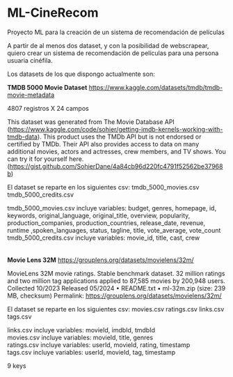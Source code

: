 # ML-CineRecom
Proyecto ML para la creación de un sistema de recomendación de películas

 A partir de al menos dos dataset, y con la posibilidad de webscrapear, quiero crear un sistema de recomendación de películas para una persona usuaria cinéfila. 

Los datasets de los que dispongo actualmente son: 

**TMDB 5000 Movie Dataset**
https://www.kaggle.com/datasets/tmdb/tmdb-movie-metadata

4807 registros X 24 campos

This dataset was generated from The Movie Database API (https://www.kaggle.com/code/sohier/getting-imdb-kernels-working-with-tmdb-data). This product uses the TMDb API but is not endorsed or certified by TMDb.
Their API also provides access to data on many additional movies, actors and actresses, crew members, and TV shows. You can try it for yourself here. (https://gist.github.com/SohierDane/4a84cb96d220fc4791f52562be37968b)

El dataset se reparte en los siguientes csv: 
tmdb_5000_movies.csv
tmdb_5000_credits.csv

tmdb_5000_movies.csv incluye variables: budget, genres, homepage, id, keywords, original_language, original_title, overview, popularity, production_companies, production_countries, release_date, revenue, runtime ,spoken_languages, status, tagline, title, vote_average, vote_count <br>
tmdb_5000_credits.csv incluye variables: movie_id, title, cast, crew <br>
<br>
<br>
**Movie Lens 32M**
https://grouplens.org/datasets/movielens/32m/

MovieLens 32M movie ratings. Stable benchmark dataset. 32 million ratings and two million tag applications applied to 87,585 movies by 200,948 users. Collected 10/2023 Released 05/2024
•	README.txt
•	ml-32m.zip (size: 239 MB, checksum)
Permalink: https://grouplens.org/datasets/movielens/32m/

El dataset se reparte en los siguientes csv: 
movies.csv
ratings.csv
links.csv
tags.csv

links.csv incluye variables: movieId, imdbId, tmdbId <br>
movies.csv incluye variables: movieId, title, genres <br>
ratings.csv incluye variables: userId, movieId, rating, timestamp <br>
tags.csv incluye variables: userId, movieId, tag, timestamp <br>

9 keys 
